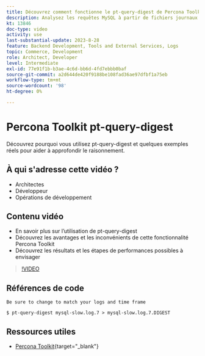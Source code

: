 ```yaml
---
title: Découvrez comment fonctionne le pt-query-digest de Percona Toolkit et pourquoi il est utilisé
description: Analysez les requêtes MySQL à partir de fichiers journaux lents, généraux et binaires. Il peut également analyser les requêtes provenant de « SHOW PROCESSLIST » et les données du protocole MySQL de tcpdump.
kt: 13846
doc-type: video
activity: use
last-substantial-update: 2023-8-28
feature: Backend Development, Tools and External Services, Logs
topic: Commerce, Development
role: Architect, Developer
level: Intermediate
exl-id: 77e91f1b-b3ae-4c6d-bb6d-4fd7ebbb0baf
source-git-commit: a2d644de420f9188be108fad36ae97dfbf1a75eb
workflow-type: tm+mt
source-wordcount: '98'
ht-degree: 0%

---
```


# Percona Toolkit pt-query-digest

Découvrez pourquoi vous utilisez pt-query-digest et quelques exemples réels pour aider à approfondir le raisonnement.

## À qui s&#39;adresse cette vidéo ?

- Architectes
- Développeur
- Opérations de développement

## Contenu vidéo

- En savoir plus sur l’utilisation de pt-query-digest
- Découvrez les avantages et les inconvénients de cette fonctionnalité Percona Toolkit
- Découvrez les résultats et les étapes de performances possibles à envisager

>[!VIDEO](https://video.tv.adobe.com/v/3452291?learn=on&captions=fre_fr)

## Références de code

```MYSQL
Be sure to change to match your logs and time frame

$ pt-query-digest mysql-slow.log.7 > mysql-slow.log.7.DIGEST
```

## Ressources utiles

- [Percona Toolkit](https://docs.percona.com/percona-toolkit/pt-query-digest.html){target="_blank"}

